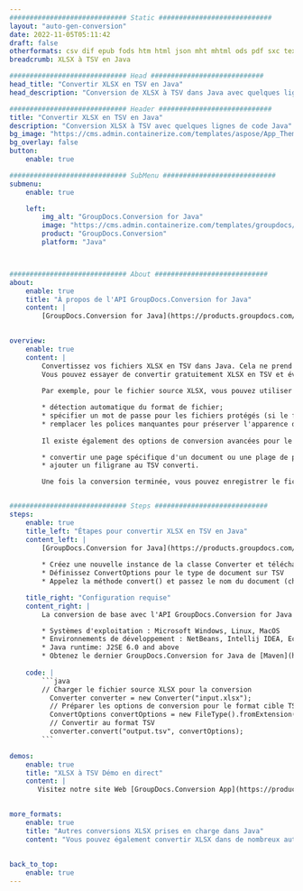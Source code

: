 ```yaml
---
############################# Static ############################
layout: "auto-gen-conversion"
date: 2022-11-05T05:11:42
draft: false
otherformats: csv dif epub fods htm html json mht mhtml ods pdf sxc tex tsv xlam xls xlsb xlsm xlsx xlt xltm xltx xml xps
breadcrumb: XLSX à TSV en Java

############################# Head ############################
head_title: "Convertir XLSX en TSV en Java"
head_description: "Conversion de XLSX à TSV dans Java avec quelques lignes de code. Convertissez plus de 160 formats de fichiers à l'aide de l'API de conversion de documents GroupDocs pour Java"

############################# Header ############################
title: "Convertir XLSX en TSV en Java"
description: "Conversion XLSX à TSV avec quelques lignes de code Java"
bg_image: "https://cms.admin.containerize.com/templates/aspose/App_Themes/V3/images/bg/header1.png"
bg_overlay: false
button:
    enable: true

############################# SubMenu ############################
submenu:
    enable: true

    left:
        img_alt: "GroupDocs.Conversion for Java"
        image: "https://cms.admin.containerize.com/templates/groupdocs/images/product-logos/90x90-noborder/groupdocs-conversion-java.png"
        product: "GroupDocs.Conversion"
        platform: "Java"



############################# About ############################
about:
    enable: true
    title: "À propos de l'API GroupDocs.Conversion for Java"
    content: |
        [GroupDocs.Conversion for Java](https://products.groupdocs.com/conversion/java/) est une API de conversion de format de fichier avancée pour la conversion entre les formats d'image et de document populaires tels que Microsoft Office, OpenDocument, PDF, HTML, e-mail, CAO. et bien plus encore avec seulement quelques lignes de code. L'API native détecte automatiquement les formats des documents originaux et propose de nombreuses options de personnalisation des documents convertis. Outre la fonction d'extraction d'informations d'un document, il prend également en charge la mise en cache des résultats de conversion sur le disque local par défaut. Cependant, tout type de stockage de cache peut être pris en charge en implémentant les interfaces appropriées - Amazon S3, Dropbox, Google Drive, Windows Azure, Reddis ou tout autre.
    

overview:
    enable: true
    content: |
        Convertissez vos fichiers XLSX en TSV dans Java. Cela ne prend que quelques lignes de code Java sur n'importe quelle plate-forme de votre choix, telle que Windows, Linux, macOS.
        Vous pouvez essayer de convertir gratuitement XLSX en TSV et évaluer la qualité des résultats de conversion. En plus des scripts de conversion de fichiers simples, vous pouvez essayer des options plus sophistiquées pour charger le fichier source XLSX et stocker la sortie TSV. 
        
        Par exemple, pour le fichier source XLSX, vous pouvez utiliser les options de chargement suivantes :

        * détection automatique du format de fichier;
        * spécifier un mot de passe pour les fichiers protégés (si le format de fichier le prend en charge);
        * remplacer les polices manquantes pour préserver l'apparence du document.
        
        Il existe également des options de conversion avancées pour le fichier TSV :

        * convertir une page spécifique d'un document ou une plage de pages;
        * ajouter un filigrane au TSV converti.

        Une fois la conversion terminée, vous pouvez enregistrer le fichier TSV dans votre chemin de fichier local ou dans un stockage tiers tel que FTP, Amazon S3, Google Drive, Dropbox, etc. Veuillez noter - pour convertir XLSX à TSV, vous n'avez pas besoin d'installer de logiciel supplémentaire, tel que MS Office, Open Office, Adobe Acrobat Reader, etc.


############################# Steps ############################
steps:
    enable: true
    title_left: "Étapes pour convertir XLSX en TSV en Java"
    content_left: |
        [GroupDocs.Conversion for Java](https://products.groupdocs.com/conversion/java/) permet aux développeurs de convertir facilement le fichier XLSX en TSV avec quelques lignes de code.
        
        * Créez une nouvelle instance de la classe Converter et téléchargez le fichier XLSX avec le chemin complet
        * Définissez ConvertOptions pour le type de document sur TSV
        * Appelez la méthode convert() et passez le nom du document (chemin complet) et le format (TSV) en tant que paramètre

    title_right: "Configuration requise"
    content_right: |
        La conversion de base avec l'API GroupDocs.Conversion for Java peut être effectuée avec seulement quelques lignes de code. Nos API sont prises en charge sur toutes les principales plates-formes et systèmes d'exploitation. Avant d'exécuter le code ci-dessous, assurez-vous que les prérequis suivants sont installés sur votre système.

        * Systèmes d'exploitation : Microsoft Windows, Linux, MacOS
        * Environnements de développement : NetBeans, Intellij IDEA, Eclipse, etc.
        * Java runtime: J2SE 6.0 and above
        * Obtenez le dernier GroupDocs.Conversion for Java de [Maven](https://repository.groupdocs.com/webapp/#/artifacts/browse/tree/General/repo/com/groupdocs/groupdocs-conversion)
         
    code: |
        ```java    
        // Charger le fichier source XLSX pour la conversion
          Converter converter = new Converter("input.xlsx");
          // Préparer les options de conversion pour le format cible TSV
          ConvertOptions convertOptions = new FileType().fromExtension("tsv").getConvertOptions();
          // Convertir au format TSV
          converter.convert("output.tsv", convertOptions);
        ```

demos:
    enable: true
    title: "XLSX à TSV Démo en direct"
    content: |
       Visitez notre site Web [GroupDocs.Conversion App](https://products.groupdocs.app/conversion/family) et essayez la conversion XLSX à TSV maintenant. La démo gratuite présente les avantages suivants
          

more_formats:
    enable: true
    title: "Autres conversions XLSX prises en charge dans Java"
    content: "Vous pouvez également convertir XLSX dans de nombreux autres formats de fichiers. Veuillez consulter la liste ci-dessous."
       
       
back_to_top:
    enable: true
---
```

